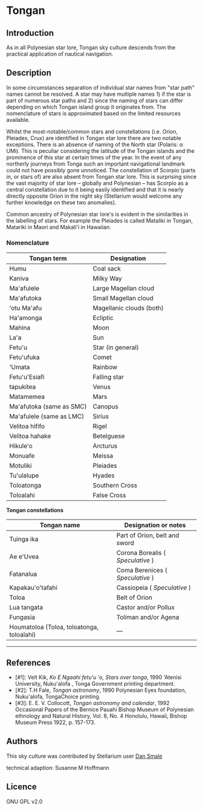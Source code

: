 # Tongan

## Introduction

As in all Polynesian star lore, Tongan sky culture descends from the practical application of nautical navigation.

## Description

In some circumstances separation of individual star names from "star path" names cannot be resolved. A star may have multiple names 1) if the star is part of numerous star paths and 2) since the naming of stars can differ depending on which Tongan island group it originates from. The nomenclature of stars is approximated based on the limited resources available.

Whilst the most-notable/common stars and constellations (i.e. Orion, Pleiades, Crux) are identified in Tongan star lore there are two notable exceptions. There is an absence of naming of the North star (Polaris: α UMi). This is peculiar considering the latitude of the Tongan islands and the prominence of this star at certain times of the year. In the event of any northerly journeys from Tonga such an important navigational landmark could not have possibly gone unnoticed. The constellation of Scorpio (parts in, or stars of) are also absent from Tongan star lore. This is surprising since the vast majority of star lore – globally and Polynesian – has Scorpio as a central constellation due to it being easily identified and that it is nearly directly opposite Orion in the night sky (Stellarium would welcome any further knowledge on these two anomalies).

Common ancestry of Polynesian star lore's is evident in the similarities in the labelling of stars. For example the Pleiades is called Mataliki in Tongan, Matariki in Maori and Makali'i in Hawaiian.

### Nomenclature

 | Tongan term | Designation |
 |-------------|-------|
 | Humu | Coal sack |
 | Kaniva | Milky Way |
 | Ma'afulele | Large Magellan cloud |
 | Ma'afutoka | Small Magellan cloud |
 | 'otu Ma'afu | Magellanic clouds (both) |
 | Ha'amonga | Ecliptic |
 | Mahina | Moon |
 | La'a | Sun |
 | Fetu'u | Star (in general) |
 | Fetu'ufuka | Comet |
 | 'Umata | Rainbow |
 | Fetu'u'Esiafi | Falling star |
 | tapukitea | Venus |
 | Matamemea | Mars |
 | Ma'afutoka (same as SMC) | Canopus |
 | Ma'afulele (same as LMC) | Sirius |
 | Velitoa hififo | Rigel |
 | Velitoa hahake | Betelguese |
 | Hikule'o | Arcturus |
 | Monuafe | Meissa |
 | Motuliki | Pleiades |
 | Tu'ulalupe | Hyades |
 | Toloatonga | Southern Cross |
 | Toloalahi | False Cross |


__Tongan constellations__

 | Tongan name | Designation or notes |
 |-------------|-------|
 | Tuinga ika | Part of Orion, belt and sword |
 | Ae e'Uvea | Corona Borealis ( _Speculative_ ) |
 | Fatanalua | Coma Berenices ( _Speculative_ ) |
 | Kapakau'o'tafahi | Cassiopeia ( _Speculative_ ) |
 | Toloa | Belt of Orion |
 | Lua tangata | Castor and/or Pollux |
 | Fungasia | Toliman and/or Agena |
 | Houmatoloa (Toloa, toloatonga, toloalahi) | — |

--------------------

## References

 - [#1]: Velt Kik, _Ko E Ngaahi fetu'u 'o, Stars over tonga_, 1990 'Atenisi University, Nuku'alofa , Tonga Government printing department.
 - [#2]: T.H Fale, _Tongan astronomy_, 1990 Polynesian Eyes foundation, Nuku'alofa, TongaChoice printing.
 - [#3]: E. E. V. Collocott, _Tongan astronomy and calendar_, 1992 Occasional Papers of the Bernice Pauahi Bishop Museum of Polynesian ethnology and Natural History, Vol. 8, No. 4 Honolulu, Hawaii, Bishop Museum Press 1922, p. 157-173.

## Authors

This sky culture was contributed by Stellarium user [Dan Smale](d.smale@niwa.co.nz)

technical adaption: Susanne M Hoffmann

## Licence

GNU GPL v2.0
